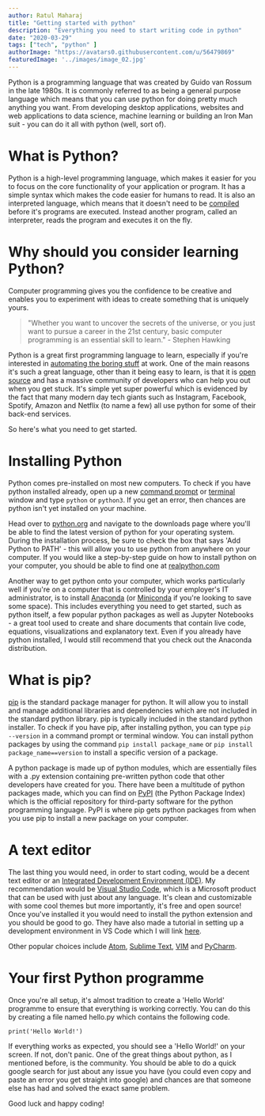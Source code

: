 ```yaml
---
author: Ratul Maharaj
title: "Getting started with python"
description: "Everything you need to start writing code in python"
date: "2020-03-29"
tags: ["tech", "python" ]
authorImage: "https://avatars0.githubusercontent.com/u/56479869"
featuredImage: '../images/image_02.jpg'
---
```



Python is a programming language that was created by Guido van Rossum in the late 1980s. It is commonly referred to as being a general purpose language which means that you can use python for doing pretty much anything you want. From developing desktop applications, websites and web applications to data science, machine learning or building an Iron Man suit - you can do it all with python (well, sort of). 
<!-- end -->

# What is Python?

Python is a high-level programming language, which makes it easier for you to focus on the core functionality of your application or program. It has a simple syntax which makes the code easier for humans to read. It is also an interpreted language, which means that it doesn't need to be <a target="_blank" href="https://www.webopedia.com/TERM/C/compile.html">compiled</a> before it's programs are executed. Instead another program, called an interpreter, reads the program and executes it on the fly.


# Why should you consider learning Python?

Computer programming gives you the confidence to be creative and enables you to experiment with ideas to create something that is uniquely yours.

<a>
<blockquote>
"Whether you want to uncover the secrets of the universe, or you just want to pursue a career in the 21st century, basic computer programming is an essential skill to learn." - Stephen Hawking
</blockquote>
</a>

Python is a great first programming language to learn, especially if you're interested in <a target="_blank" href="https://automatetheboringstuff.com/">automating the boring stuff</a> at work. One of the main reasons it's such a great language, other than it being easy to learn, is that it is <a target="_blank" href="https://opensource.com/resources/what-open-source">open source</a> and has a massive community of developers who can help you out when you get stuck. It's simple yet super powerful which is evidenced by the fact that many modern day tech giants such as Instagram, Facebook, Spotify, Amazon and Netflix (to name a few) all use python for some of their back-end services. 

So here's what you need to get started.

# Installing Python

Python comes pre-installed on most new computers. To check if you have python installed already, open up a new <a target="_blank" href="https://www.wikihow.com/Open-the-Command-Prompt-in-Windows">command prompt</a> or <a target="_blank" href="https://www.wikihow.com/Open-a-Terminal-Window-in-Mac">terminal</a> window and type `python` or `python3`. If you get an error, then chances are python isn't yet installed on your machine.

Head over to <a target="_blank" href="https://www.python.org/">python.org</a> and navigate to the downloads page where you'll be able to find the latest version of python for your operating system. During the installation process, be sure to check the box that says 'Add Python to PATH' - this will allow you to use python from anywhere on your computer. If you would like a step-by-step guide on how to install python on your computer, you should be able to find one at <a target="_blank" href="https://realpython.com/installing-python/">realpython.com</a>

Another way to get python onto your computer, which works particularly well if you're on a computer that is controlled by your employer's IT administrator, is to install <a href="https://www.anaconda.com/distribution/">Anaconda</a> (or <a target="_blank" href="https://docs.conda.io/en/latest/miniconda.html">Miniconda</a> if you're looking to save some space). This includes everything you need to get started, such as python itself, a few popular python packages as well as Jupyter Notebooks - a great tool used to create and share documents that contain live code, equations, visualizations and explanatory text. Even if you already have python installed, I would still recommend that you check out the Anaconda distribution.

# What is pip?

<a href="https://pip.pypa.io/en/stable/">pip</a> is the standard package manager for python. It will allow you to install and manage additional libraries and dependencies which are not included in the standard python library. pip is typically included in the standard python installer. To check if you have pip, after installing python, you can type `pip --version` in a command prompt or terminal window. You can install python packages by using the command `pip install package_name` or `pip install package_name==version` to install a specific version of a package.

A python package is made up of python modules, which are essentially files with a .py extension containing pre-written python code that other developers have created for you. There have been a multitude of python packages made, which you can find on <a target="_blank" href="https://pypi.org/">PyPI</a> (the Python Package Index) which is the official repository for third-party software for the python programming language. PyPI is where pip gets python packages from when you use pip to install a new package on your computer.

# A text editor

The last thing you would need, in order to start coding, would be a decent text editor or an <a target="_blank" href="https://www.google.com/search?q=Integrated+Development+Environment">Integrated Development Environment (IDE)</a>. My recommendation would be <a target="_blank" href="https://code.visualstudio.com/">Visual Studio Code</a>, which is a Microsoft product that can be used with just about any language. It's clean and customizable with some cool themes but more importantly, it's free and open source! Once you've installed it you would need to install the python extension and you should be good to go. They have also made a tutorial in setting up a development environment in VS Code which I will link <a target="_blank" href="https://code.visualstudio.com/docs/python/python-tutorial">here</a>.


Other popular choices include <a target="_blank" href="https://atom.io/">Atom</a>, <a target="_blank" href="https://www.sublimetext.com/">Sublime Text</a>, <a target="_blank" href="https://www.vim.org/">VIM</a> and <a target="_blank" href="https://www.jetbrains.com/pycharm/">PyCharm</a>.


# Your first Python programme

Once you're all setup, it's almost tradition to create a 'Hello World' programme to ensure that everything is working correctly. You can do this by creating a file named hello.py which contains the following code.

```
print('Hello World!')
```

If everything works as expected, you should see a 'Hello World!' on your screen. If not, don't panic. One of the great things about python, as I mentioned before, is the community. You should be able to do a quick google search for just about any issue you have (you could even copy and paste an error you get straight into google) and chances are that someone else has had and solved the exact same problem.

Good luck and happy coding!